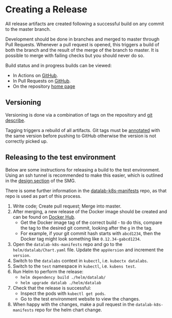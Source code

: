 # Creating a Release

All release artifacts are created following a successful build on any commit to the
master branch.

Development should be done in branches and merged to master through Pull Requests.
Whenever a pull request is opened, this triggers a build of both the branch and the
result of the merge of the branch to master. It is possible to merge with failing
checks but you should never do so.

Build status and in progress builds can be viewed:

* In Actions on [GitHub](https://github.com/NERC-CEH/datalab/actions).
* In Pull Requests on [GitHub](https://github.com/NERC-CEH/datalab/pulls).
* On the repository [home page](https://github.com/NERC-CEH/datalab)

## Versioning

Versioning is done via a combination of tags on the repository and [git describe](https://git-scm.com/docs/git-describe).

Tagging triggers a rebuild of all artifacts. Git tags must be [annotated](https://git-scm.com/book/en/v2/Git-Basics-Tagging)
with the same version before pushing to GitHub otherwise the version is not correctly
picked up.

## Releasing to the test environment

Below are some instructions for releasing a build to the test environment.
Using an ssh tunnel is recommended to make this easier, which is outlined in
the [design section](./02-smg-design.md) of the SMG.

There is some further information in the
[datalab-k8s-manifests](https://github.com/NERC-CEH/datalab-k8s-manifests)
repo, as that repo is used as part of this process.

1. Write code; Create pull request; Merge into master.
1. After merging, a new release of the Docker image should be created and can be found on
   [Docker Hub](https://hub.docker.com/r/nerc/datalab-app/tags?page=1&ordering=last_updated).
    * Get the Docker image tag of the correct build - to do this,
      compare the tag to the desired git commit, looking after the `g` in the tag.
    * For example, if your git commit hash starts with `abcd1234`,
      then the Docker tag might look something like `0.12.34-gabcd1234`.
1. Open the `datalab-k8s-manifests` repo and go to the `helm/datalab/Chart.yaml` file.
    Update the `appVersion` and increment the `version`.
1. Switch to the `datalabs` context in `kubectl`, i.e. `kubectx datalabs`.
1. Switch to the `test` namespace in `kubectl`, i.e. `kubens test`.
1. Run Helm to perform the release:
    * `helm dependency build ./helm/datalab/`
    * `helm upgrade datalab ./helm/datalab`
1. Check that the release is successful:
    * Inspect the pods with `kubectl get pods`.
    * Go to the test environment website to view the changes.
1. When happy with the changes, make a pull request in the `datalab-k8s-manifests`
    repo for the helm chart change.
